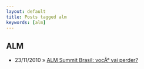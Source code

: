 ```yaml
---
layout: default
title: Posts tagged alm
keywords: [alm]
---
```

<h2 class="category">ALM</h2>
<ul class="posts">
<li>
<p>
<span class="date">23/11/2010</span> &raquo;
<a href="/blog/alm-summit-brasil-voce-nao-pode-perder">ALM Summit Brasil: vocÃª vai perder?</a>
</p>
</li>
</ul>
